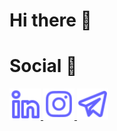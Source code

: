 # Hi there 👋

# Social 📨
<a href="https://linkedin.com/in/albrtpr">
  <img src="https://github.com/albrtr/albrtr/blob/main/icons/linkedin-alt.svg" alt="Linkedin" width="50" height="50">
</a>

<a href="https://instagram.com/albrt.r">
  <img src="https://github.com/albrtr/albrtr/blob/main/icons/instagram.svg" alt="Instagram" width="50" height="50">
</a>

<a href="https://t.me/albrtpr">
  <img src="https://github.com/albrtr/albrtr/blob/main/icons/telegram-alt.svg" alt="Telegram" width="50" height="50">
</a>

